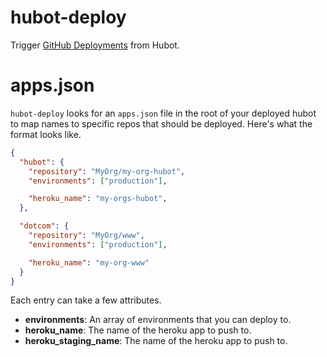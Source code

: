 # hubot-deploy

Trigger [GitHub Deployments](http://developer.github.com/v3/repos/deployments/) from Hubot.

# apps.json

`hubot-deploy` looks for an `apps.json` file in the root of your deployed hubot to map names to specific repos that should be deployed. Here's what the format looks like.


```JSON
{
  "hubot": {
    "repository": "MyOrg/my-org-hubot",
    "environments": ["production"],

    "heroku_name": "my-orgs-hubot",
  },

  "dotcom": {
    "repository": "MyOrg/www",
    "environments": ["production"],

    "heroku_name": "my-org-www"
  }
}
```

Each entry can take a few attributes.

* **environments**: An array of environments that you can deploy to.
* **heroku\_name**: The name of the heroku app to push to.
* **heroku\_staging\_name**: The name of the heroku app to push to.
